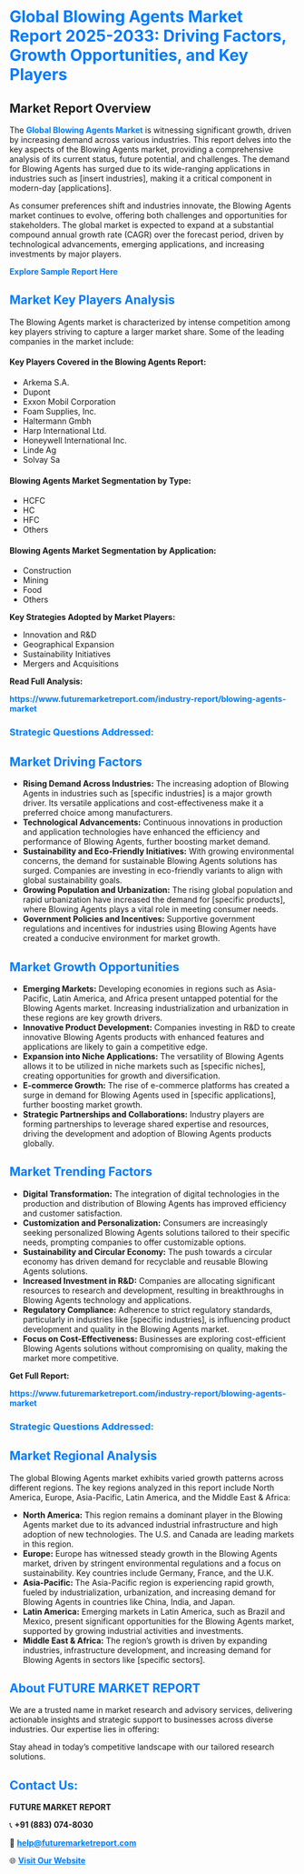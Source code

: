 <h1 style="color: #007BFF;">Global Blowing Agents Market Report 2025-2033: Driving Factors, Growth Opportunities, and Key Players</h1>

<section id="overview">
<h2>Market Report Overview</h2>
<p>The <a href="https://www.futuremarketreport.com/industry-report/blowing-agents-market" style="color: #007BFF; text-decoration: none;"><strong>Global Blowing Agents Market</strong></a> is witnessing significant growth, driven by increasing demand across various industries. This report delves into the key aspects of the Blowing Agents market, providing a comprehensive analysis of its current status, future potential, and challenges. The demand for Blowing Agents has surged due to its wide-ranging applications in industries such as [insert industries], making it a critical component in modern-day [applications].</p>
<p>As consumer preferences shift and industries innovate, the Blowing Agents market continues to evolve, offering both challenges and opportunities for stakeholders. The global market is expected to expand at a substantial compound annual growth rate (CAGR) over the forecast period, driven by technological advancements, emerging applications, and increasing investments by major players.</p>
</section>

<section id="overview">
<p><a href="https://www.futuremarketreport.com/request-sample/reportId=101990" style="color: #007BFF; text-decoration: none;"><strong>Explore Sample Report Here</strong></a></p>
</section>

<section id="key-players">
<h2 style="color: #007BFF;">Market Key Players Analysis</h2>
<p>The Blowing Agents market is characterized by intense competition among key players striving to capture a larger market share. Some of the leading companies in the market include:</p>
<h4>Key Players Covered in the Blowing Agents Report:</h4>
<ul><li>Arkema S.A.</li><li>Dupont</li><li>Exxon Mobil Corporation</li><li>Foam Supplies, Inc.</li><li>Haltermann Gmbh</li><li>Harp International Ltd.</li><li>Honeywell International Inc.</li><li>Linde Ag</li><li>Solvay Sa</li></ul>
<h4>Blowing Agents Market Segmentation by Type:</h4>
<ul><li>HCFC</li><li>HC</li><li>HFC</li><li>Others</li></ul>

<h4>Blowing Agents Market Segmentation by Application:</h4>
<ul><li>Construction</li><li>Mining</li><li>Food</li><li>Others</li></ul>
<p><strong>Key Strategies Adopted by Market Players:</strong></p>
<ul>
<li>Innovation and R&D</li>
<li>Geographical Expansion</li>
<li>Sustainability Initiatives</li>
<li>Mergers and Acquisitions</li>
</ul>
</section>

<section>
<p><strong>Read Full Analysis: </strong></p><a href="https://www.futuremarketreport.com/industry-report/blowing-agents-market" style="color: #007BFF; text-decoration: none;"><strong>https://www.futuremarketreport.com/industry-report/blowing-agents-market</strong></a>
<h3 style="color: #007BFF;">Strategic Questions Addressed:</h3>
</section>

<section id="driving-factors">
<h2 style="color: #007BFF;">Market Driving Factors</h2>
<ul>
<li><strong>Rising Demand Across Industries:</strong> The increasing adoption of Blowing Agents in industries such as [specific industries] is a major growth driver. Its versatile applications and cost-effectiveness make it a preferred choice among manufacturers.</li>
<li><strong>Technological Advancements:</strong> Continuous innovations in production and application technologies have enhanced the efficiency and performance of Blowing Agents, further boosting market demand.</li>
<li><strong>Sustainability and Eco-Friendly Initiatives:</strong> With growing environmental concerns, the demand for sustainable Blowing Agents solutions has surged. Companies are investing in eco-friendly variants to align with global sustainability goals.</li>
<li><strong>Growing Population and Urbanization:</strong> The rising global population and rapid urbanization have increased the demand for [specific products], where Blowing Agents plays a vital role in meeting consumer needs.</li>
<li><strong>Government Policies and Incentives:</strong> Supportive government regulations and incentives for industries using Blowing Agents have created a conducive environment for market growth.</li>
</ul>
</section>

<section id="growth-opportunities">
<h2 style="color: #007BFF;">Market Growth Opportunities</h2>
<ul>
<li><strong>Emerging Markets:</strong> Developing economies in regions such as Asia-Pacific, Latin America, and Africa present untapped potential for the Blowing Agents market. Increasing industrialization and urbanization in these regions are key growth drivers.</li>
<li><strong>Innovative Product Development:</strong> Companies investing in R&D to create innovative Blowing Agents products with enhanced features and applications are likely to gain a competitive edge.</li>
<li><strong>Expansion into Niche Applications:</strong> The versatility of Blowing Agents allows it to be utilized in niche markets such as [specific niches], creating opportunities for growth and diversification.</li>
<li><strong>E-commerce Growth:</strong> The rise of e-commerce platforms has created a surge in demand for Blowing Agents used in [specific applications], further boosting market growth.</li>
<li><strong>Strategic Partnerships and Collaborations:</strong> Industry players are forming partnerships to leverage shared expertise and resources, driving the development and adoption of Blowing Agents products globally.</li>
</ul>
</section>

<section id="trending-factors">
<h2 style="color: #007BFF;">Market Trending Factors</h2>
<ul>
<li><strong>Digital Transformation:</strong> The integration of digital technologies in the production and distribution of Blowing Agents has improved efficiency and customer satisfaction.</li>
<li><strong>Customization and Personalization:</strong> Consumers are increasingly seeking personalized Blowing Agents solutions tailored to their specific needs, prompting companies to offer customizable options.</li>
<li><strong>Sustainability and Circular Economy:</strong> The push towards a circular economy has driven demand for recyclable and reusable Blowing Agents solutions.</li>
<li><strong>Increased Investment in R&D:</strong> Companies are allocating significant resources to research and development, resulting in breakthroughs in Blowing Agents technology and applications.</li>
<li><strong>Regulatory Compliance:</strong> Adherence to strict regulatory standards, particularly in industries like [specific industries], is influencing product development and quality in the Blowing Agents market.</li>
<li><strong>Focus on Cost-Effectiveness:</strong> Businesses are exploring cost-efficient Blowing Agents solutions without compromising on quality, making the market more competitive.</li>
</ul>
</section>

<section>
<p><strong>Get Full Report: </strong></p><a href="https://www.futuremarketreport.com/industry-report/blowing-agents-market" style="color: #007BFF; text-decoration: none;"><strong>https://www.futuremarketreport.com/industry-report/blowing-agents-market</strong></a>
<h3 style="color: #007BFF;">Strategic Questions Addressed:</h3>
</section>


<section id="regional-analysis">
<h2 style="color: #007BFF;">Market Regional Analysis</h2>
<p>The global Blowing Agents market exhibits varied growth patterns across different regions. The key regions analyzed in this report include North America, Europe, Asia-Pacific, Latin America, and the Middle East & Africa:</p>
<ul>
<li><strong>North America:</strong> This region remains a dominant player in the Blowing Agents market due to its advanced industrial infrastructure and high adoption of new technologies. The U.S. and Canada are leading markets in this region.</li>
<li><strong>Europe:</strong> Europe has witnessed steady growth in the Blowing Agents market, driven by stringent environmental regulations and a focus on sustainability. Key countries include Germany, France, and the U.K.</li>
<li><strong>Asia-Pacific:</strong> The Asia-Pacific region is experiencing rapid growth, fueled by industrialization, urbanization, and increasing demand for Blowing Agents in countries like China, India, and Japan.</li>
<li><strong>Latin America:</strong> Emerging markets in Latin America, such as Brazil and Mexico, present significant opportunities for the Blowing Agents market, supported by growing industrial activities and investments.</li>
<li><strong>Middle East & Africa:</strong> The region’s growth is driven by expanding industries, infrastructure development, and increasing demand for Blowing Agents in sectors like [specific sectors].</li>
</ul>
</section>

<footer>
<h2 style="color: #007BFF;">About FUTURE MARKET REPORT</h2>
<p>We are a trusted name in market research and advisory services, delivering actionable insights and strategic support to businesses across diverse industries. Our expertise lies in offering:</p>

<p>Stay ahead in today’s competitive landscape with our tailored research solutions.</p>

<h2 style="color: #007BFF;">Contact Us:</h2>
<p><strong>FUTURE MARKET REPORT</strong></p>
<p>📞 <strong>+91 (883) 074-8030</strong></p>
<p>📧 <strong><a href="mailto:help@futuremarketreport.com" style="color: #007BFF;">help@futuremarketreport.com</a></strong></p>
<p>🌐 <strong><a href="https://www.futuremarketreport.com/" style="color: #007BFF;">Visit Our Website</a></strong></p>
</footer>